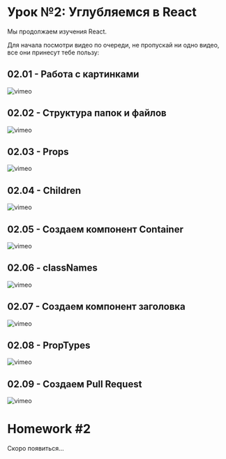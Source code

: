 # Урок №2: Углубляемся в React

Мы продолжаем изучения React.

Для начала посмотри видео по очереди, не пропускай ни одно видео, все они принесут тебе пользу:

## 02.01 - Работа с картинками

![vimeo](https://vimeo.com/698234293)


## 02.02 - Структура папок и файлов

![vimeo](https://vimeo.com/698234364)


## 02.03 - Props

![vimeo](https://vimeo.com/698235095)


## 02.04 - Children

![vimeo](https://vimeo.com/698236982)


## 02.05 - Создаем компонент Container

![vimeo](https://vimeo.com/696935267)


## 02.06 - classNames

![vimeo](https://vimeo.com/696957701)


## 02.07 - Создаем компонент заголовка

![vimeo](https://vimeo.com/696994354)


## 02.08 - PropTypes

![vimeo](https://vimeo.com/696994422)


## 02.09 - Создаем Pull Request

![vimeo](https://vimeo.com/696994477)

# Homework #2

Скоро появиться...
